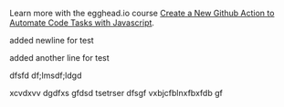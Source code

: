 Learn more with the egghead.io course  [Create a New Github Action to Automate Code Tasks with Javascript](https://egghead.io/playlists/create-a-new-github-action-to-automate-code-tasks-with-javascript-f1e9?af=atzgap).

added newline for test

added another line for test

dfsfd
df;lmsdf;ldgd

xcvdxvv
dgdfxs
gfdsd
tsetrser
dfsgf
vxbjcfblnxfbxfdb
gf
